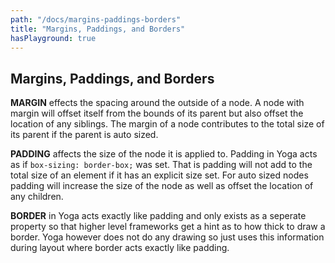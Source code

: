```yaml
---
path: "/docs/margins-paddings-borders"
title: "Margins, Paddings, and Borders"
hasPlayground: true
---
```


## Margins, Paddings, and Borders

**MARGIN** effects the spacing around the outside of a node. A node with margin
will offset itself from the bounds of its parent but also offset the
location of any siblings. The margin of a node contributes to the total size
of its parent if the parent is auto sized.

<controls prop="margin"></controls>

**PADDING** affects the size of the node it is applied to. Padding in Yoga acts as if
`box-sizing: border-box;` was set. That is padding will not add to the total size
of an element if it has an explicit size set. For auto sized nodes padding will increase
the size of the node as well as offset the location of any children.

<controls prop="padding"></controls>

**BORDER** in Yoga acts exactly like padding and only exists as a seperate property so
that higher level frameworks get a hint as to how thick to draw a border. Yoga however
does not do any drawing so just uses this information during layout where border
acts exactly like padding.

<controls prop="border"></controls>
